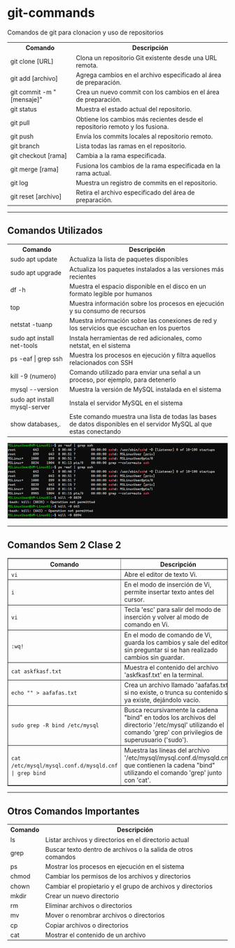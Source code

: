 
# git-commands
Comandos de git para clonacion y uso de repositorios
<table>
  <tr>
    <th>Comando</th>
    <th>Descripción</th>
  </tr>
  <tr>
    <td>git clone [URL]</td>
    <td>Clona un repositorio Git existente desde una URL remota.</td>
  </tr>
  <tr>
    <td>git add [archivo]</td>
    <td>Agrega cambios en el archivo especificado al área de preparación.</td>
  </tr>
  <tr>
    <td>git commit -m "[mensaje]"</td>
    <td>Crea un nuevo commit con los cambios en el área de preparación.</td>
  </tr>
  <tr>
    <td>git status</td>
    <td>Muestra el estado actual del repositorio.</td>
  </tr>
  <tr>
    <td>git pull</td>
    <td>Obtiene los cambios más recientes desde el repositorio remoto y los fusiona.</td>
  </tr>
  <tr>
    <td>git push</td>
    <td>Envía los commits locales al repositorio remoto.</td>
  </tr>
  <tr>
    <td>git branch</td>
    <td>Lista todas las ramas en el repositorio.</td>
  </tr>
  <tr>
    <td>git checkout [rama]</td>
    <td>Cambia a la rama especificada.</td>
  </tr>
  <tr>
    <td>git merge [rama]</td>
    <td>Fusiona los cambios de la rama especificada en la rama actual.</td>
  </tr>
  <tr>
    <td>git log</td>
    <td>Muestra un registro de commits en el repositorio.</td>
  </tr>
  <tr>
    <td>git reset [archivo]</td>
    <td>Retira el archivo especificado del área de preparación.</td>
  </tr>
</table>

<hr>

<h2>Comandos Utilizados</h2>
<table>
  <tr>
    <th>Comando</th>
    <th>Descripción</th>
  </tr>
  <tr>
    <td>sudo apt update</td>
    <td>Actualiza la lista de paquetes disponibles</td>
  </tr>
  <tr>
    <td>sudo apt upgrade</td>
    <td>Actualiza los paquetes instalados a las versiones más recientes</td>
  </tr>
  <tr>
    <td>df -h</td>
    <td>Muestra el espacio disponible en el disco en un formato legible por humanos</td>
  </tr>
  <tr>
    <td>top</td>
    <td>Muestra información sobre los procesos en ejecución y su consumo de recursos</td>
  </tr>
  <tr>
    <td>netstat -tuanp</td>
    <td>Muestra información sobre las conexiones de red y los servicios que escuchan en los puertos</td>
  </tr>
  <tr>
    <td>sudo apt install net-tools</td>
    <td>Instala herramientas de red adicionales, como netstat, en el sistema</td>
  </tr>
  <tr>
    <td>ps -eaf | grep ssh</td>
    <td>Muestra los procesos en ejecución y filtra aquellos relacionados con SSH</td>
  </tr>
  <tr>
    <td>kill -9 (numero)</td>
    <td>Comando utilizado para enviar una señal a un proceso, por ejemplo, para detenerlo</td>
  </tr>
  <tr>
    <td>mysql --version</td>
    <td>Muestra la versión de MySQL instalada en el sistema</td>
  </tr>
  <tr>
    <td>sudo apt install mysql-server</td>
    <td>Instala el servidor MySQL en el sistema</td>
  </tr>
  <tr>
    <td>show databases,.</td>
    <td>Este comando muestra una lista de todas las bases de datos disponibles en el servidor MySQL al que estas conectando</td>
  </tr>

</table>

<img src="/imagenes/image0.png" alt="Descripción de la imagen">

<hr>
<h2>Comandos Sem 2 Clase 2</h2>
<table border="1">
  <tr>
    <th>Comando</th>
    <th>Descripción</th>
  </tr>
  <tr>
    <td><code>vi</code></td>
    <td>Abre el editor de texto Vi.</td>
  </tr>
  <tr>
    <td><code>i</code></td>
    <td>En el modo de inserción de Vi, permite insertar texto antes del cursor.</td>
  </tr>
  <tr>
    <td><code>vi</code></td>
    <td>Tecla 'esc' para salir del modo de inserción y volver al modo de comando en Vi.</td>
  </tr>
  <tr>
    <td><code>:wq!</code></td>
    <td>En el modo de comando de Vi, guarda los cambios y sale del editor sin preguntar si se han realizado cambios sin guardar.</td>
  </tr>
  <tr>
    <td><code>cat askfkasf.txt</code></td>
    <td>Muestra el contenido del archivo 'askfkasf.txt' en la terminal.</td>
  </tr>
  <tr>
    <td><code>echo "" > aafafas.txt</code></td>
    <td>Crea un archivo llamado 'aafafas.txt' si no existe, o trunca su contenido si ya existe, dejándolo vacío.</td>
  </tr>
  <tr>
    <td><code>sudo grep -R bind /etc/mysql</code></td>
    <td>Busca recursivamente la cadena "bind" en todos los archivos del directorio '/etc/mysql' utilizando el comando 'grep' con privilegios de superusuario ('sudo').</td>
  </tr>
  <tr>
    <td><code>cat /etc/mysql/mysql.conf.d/mysqld.cnf | grep bind</code></td>
    <td>Muestra las líneas del archivo '/etc/mysql/mysql.conf.d/mysqld.cnf' que contienen la cadena "bind" utilizando el comando 'grep' junto con 'cat'.</td>
  </tr>
</table>


<hr>
<h2>Otros Comandos Importantes</h2>
<table>
  <tr>
    <th>Comando</th>
    <th>Descripción</th>
  </tr>
  <tr>
    <td>ls</td>
    <td>Listar archivos y directorios en el directorio actual</td>
  </tr>
  <tr>
    <td>grep</td>
    <td>Buscar texto dentro de archivos o la salida de otros comandos</td>
  </tr>
  <tr>
    <td>ps</td>
    <td>Mostrar los procesos en ejecución en el sistema</td>
  </tr>
  <tr>
    <td>chmod</td>
    <td>Cambiar los permisos de los archivos y directorios</td>
  </tr>
  <tr>
    <td>chown</td>
    <td>Cambiar el propietario y el grupo de archivos y directorios</td>
  </tr>
  <tr>
    <td>mkdir</td>
    <td>Crear un nuevo directorio</td>
  </tr>
  <tr>
    <td>rm</td>
    <td>Eliminar archivos o directorios</td>
  </tr>
  <tr>
    <td>mv</td>
    <td>Mover o renombrar archivos o directorios</td>
  </tr>
  <tr>
    <td>cp</td>
    <td>Copiar archivos o directorios</td>
  </tr>
  <tr>
    <td>cat</td>
    <td>Mostrar el contenido de un archivo</td>
  </tr>
</table>

